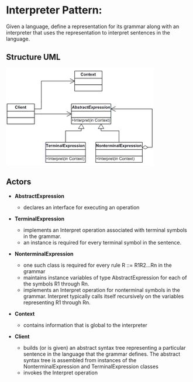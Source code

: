 # Interpreter Pattern:

Given a language, define a representation for its grammar along with an interpreter that uses the representation to interpret sentences in the language.

## Structure UML

![](../../../umls/interpreter.gif)

## Actors

- **AbstractExpression**

  - declares an interface for executing an operation

- **TerminalExpression**

  - implements an Interpret operation associated with terminal symbols in the grammar.
  - an instance is required for every terminal symbol in the sentence.

- **NonterminalExpression**

  - one such class is required for every rule R ::= R1R2...Rn in the grammar
  - maintains instance variables of type AbstractExpression for each of the symbols R1 through Rn.
  - implements an Interpret operation for nonterminal symbols in the grammar. Interpret typically calls itself recursively on the variables representing R1 through Rn.

- **Context**

  - contains information that is global to the interpreter

- **Client**
  - builds (or is given) an abstract syntax tree representing a particular sentence in the language that the grammar defines. The abstract syntax tree is assembled from instances of the NonterminalExpression and TerminalExpression classes
  - invokes the Interpret operation
